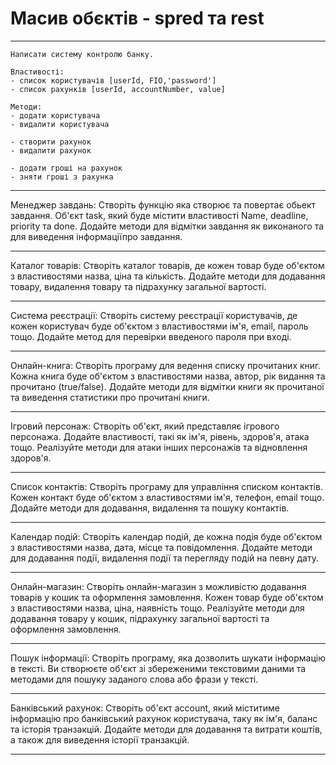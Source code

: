 # Масив обєктів - spred та rest

---

```
Написати систему контролю банку.

Властивості:
- список користувачів [userId, FIO,'password']
- список рахунків [userId, accountNumber, value]

Методи:
- додати користувача
- видалити користувача

- створити рахунок
- видалити рахунок

- додати гроші на рахунок
- зняти гроші з рахунка
```

---

Менеджер завдань: Створіть функцію яка створює та повертає обьект завдання.
Об'єкт task, який буде містити властивості Name, deadline, priority та done.
Додайте методи для відмітки завдання як виконаного та для виведення
інформаціїпро завдання.

---

Каталог товарів: Створіть каталог товарів, де кожен товар буде об'єктом з
властивостями назва, ціна та кількість. Додайте методи для додавання товару,
видалення товару та підрахунку загальної вартості.

---

Система реєстрації: Створіть систему реєстрації користувачів, де кожен
користувач буде об'єктом з властивостями ім'я, email, пароль тощо. Додайте метод
для перевірки введеного пароля при вході.

---

Онлайн-книга: Створіть програму для ведення списку прочитаних книг. Кожна книга
буде об'єктом з властивостями назва, автор, рік видання та прочитано
(true/false). Додайте методи для відмітки книги як прочитаної та виведення
статистики про прочитані книги.

---

Ігровий персонаж: Створіть об'єкт, який представляє ігрового персонажа. Додайте
властивості, такі як ім'я, рівень, здоров'я, атака тощо. Реалізуйте методи для
атаки інших персонажів та відновлення здоров'я.

---

Список контактів: Створіть програму для управління списком контактів. Кожен
контакт буде об'єктом з властивостями ім'я, телефон, email тощо. Додайте методи
для додавання, видалення та пошуку контактів.

---

Календар подій: Створіть календар подій, де кожна подія буде об'єктом з
властивостями назва, дата, місце та повідомлення. Додайте методи для додавання
події, видалення події та перегляду подій на певну дату.

---

Онлайн-магазин: Створіть онлайн-магазин з можливістю додавання товарів у кошик
та оформлення замовлення. Кожен товар буде об'єктом з властивостями назва, ціна,
наявність тощо. Реалізуйте методи для додавання товару у кошик, підрахунку
загальної вартості та оформлення замовлення.

---

Пошук інформації: Створіть програму, яка дозволить шукати інформацію в тексті.
Ви створюєте об'єкт зі збереженими текстовими даними та методами для пошуку
заданого слова або фрази у тексті.

---

Банківський рахунок: Створіть об'єкт account, який міститиме інформацію про
банківський рахунок користувача, таку як ім'я, баланс та історія транзакцій.
Додайте методи для додавання та витрати коштів, а також для виведення історії
транзакцій.

---
